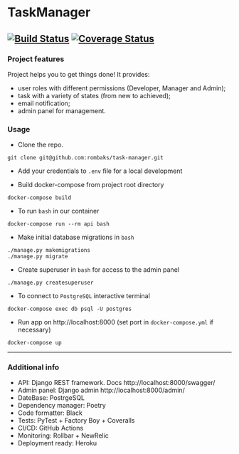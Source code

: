 # TaskManager 
[![Build Status](https://img.shields.io/endpoint.svg?url=https%3A%2F%2Factions-badge.atrox.dev%2Frombaks%2FTaskManager%2Fbadge%3Fref%3Ddevelop&style=flat)](https://actions-badge.atrox.dev/rombaks/TaskManager/goto?ref=develop) 
[![Coverage Status](https://coveralls.io/repos/github/rombaks/TaskManager/badge.svg?branch=develop&kill_cache=1)](https://coveralls.io/github/rombaks/TaskManager?branch=develop)
---

### Project features

Project helps you to get things done! It provides:

- user roles with different permissions (Developer, Manager and Admin);
- task with a variety of states (from new to achieved);
- email notification;
- admin panel for management.

### Usage

-   Clone the repo.

```
git clone git@github.com:rombaks/task-manager.git
```

-   Add your credentials to `.env` file for a local development

-   Build docker-compose from project root directory

```
docker-compose build 
```

-   To run `bash` in our container

```
docker-compose run --rm api bash
```

-   Make initial database migrations in `bash`

```
./manage.py makemigrations
./manage.py migrate
```

-   Create superuser in `bash` for access to the admin panel

```
./manage.py createsuperuser
```

-   To connect to `PostgreSQL` interactive terminal

```
docker-compose exec db psql -U postgres
```

-   Run app on http://localhost:8000 (set port in `docker-compose.yml` if necessary)

```
docker-compose up
```

---

### Additional info

- API: Django REST framework. Docs http://localhost:8000/swagger/
- Admin panel: Django admin  http://localhost:8000/admin/
- DateBase: PostrgeSQL 
- Dependency manager: Poetry
- Code formatter: Black
- Tests: PyTest + Factory Boy + Coveralls
- CI/CD: GitHub Actions
- Monitoring: Rollbar + NewRelic
- Deployment ready: Heroku
